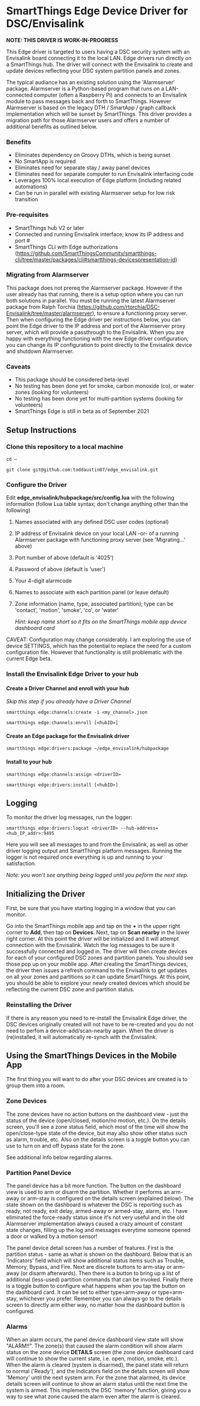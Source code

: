 # SmartThings Edge Device Driver for DSC/Envisalink

**NOTE:  THIS DRIVER IS WORK-IN-PROGRESS**

This Edge driver is targeted to users having a DSC security system with an Envisalink board connecting it to the local LAN.  Edge drivers run directly on a SmartThings hub.  The driver will connect with the Envisalink to create and update devices reflecting your DSC system partition panels and zones.

The typical audiance has an existing solution using the 'Alarmserver' package. Alarmserver is a Python-based program that runs on a LAN-connected computer (often a Raspberry Pi) and connects to an Envisalink module to pass messages back and forth to SmartThings.  However Alarmserver is based on the legacy DTH / SmartApp / graph callback implementation which will be sunset by SmartThings.  This driver provides a migration path for those Alarmserver users and offers a number of additional benefits as outlined below.

### Benefits
- Eliminates dependency on Groovy DTHs, which is being sunset
- No SmartApp is required
- Eliminates need for separate stay / away panel devices
- Eliminates need for separate computer to run Envisalink interfacing code
- Leverages 100% local execution of Edge platform (including related automations)
- Can be run in parallel with existing Alarmserver setup for low risk transition

### Pre-requisites
- SmartThings hub V2 or later
- Connected and running Envisalink interface; know its IP address and port #
- SmartThings CLI with Edge authorizations (https://github.com/SmartThingsCommunity/smartthings-cli/tree/master/packages/cli#smartthings-devicespresentation-id)

### Migrating from Alarmserver
This package does not prereq the Alarmserver package.  However if the user already has that running, there is a setup option where you can run both solutions in parallel.  You must be running the latest Alarmserver package from Ralph Torchia (https://github.com/rtorchia/DSC-Envisalink/tree/master/alarmserver), to ensure a functioning proxy server.  Then when configuring the Edge driver per instructions below, you can point the Edge driver to the IP address and port of the Alarmserver proxy server, which will provide a passthrough to the Envisalink.  When you are happy with everything functioning with the new Edge driver configuration, you can change its IP configuration to point directly to the Envisalink device and shutdown Alarmserver.

### Caveats
- This package should be considered beta-level
- No testing has been done yet for smoke, carbon monoxide (co), or water zones (looking for volunteers)
- No testing has been done yet for multi-partition systems (looking for volunteers)
- SmartThings Edge is still in beta as of September 2021

## Setup Instructions

### Clone this repository to a local machine

`cd ~`

`git clone git@github.com:toddaustin07/edge_envisalink.git`

### Configure the Driver
Edit **edge_envisalink/hubpackage/src/config.lua** with the following information (follow Lua table syntax; don't change anything other than the following)
  1) Names associated with any defined DSC user codes (optional)
  2) IP address of Envisalink device on your local LAN -or- of a running Alarmserver package with functioning proxy server (see 'Migrating...' above)
  3) Port number of above (default is '4025')
  4) Password of above (default is 'user')
  5) Your 4-digit alarmcode
  6) Names to associate with each partition panel (or leave default)
  7) Zone information (name, type, associated partition); type can be 'contact', 'motion', 'smoke', 'co', or 'water'
     
     *Hint: keep name short so it fits on the SmartThings mobile app device dashboard card*
     
CAVEAT:  Configuration may change considerably.  I am exploring the use of device SETTINGS, which has the potential to replace the need for a custom configuration file.  However that functionality is still problematic with the current Edge beta.

### Install the Envisalink Edge Driver to your hub

#### Create a Driver Channel and enroll with your hub

*Skip this step if you already have a Driver Channel*

`smartthings edge:channels:create -i <my_channel>.json`

`smartthings edge:channels:enroll [<hubID>]`

#### Create an Edge package for the Envisalink driver
`smartthings edge:drivers:package ~/edge_envisalink/hubpackage`

#### Install to your hub
`smartthings edge:channels:assign <driverID>`

`smartthings edge:drivers:install [<hubID>]`

## Logging
To monitor the driver log messages, run the logger: 

`smartthings edge:drivers:logcat <driverID> --hub-address=<hub_IP_addr>:9495`

Here you will see all messages to and from the Envisalink, as well as other driver logging output and SmartThings platform messages.  Running the logger is not required once everything is up and running to your satisfaction.

*Note: you won't see anything being logged until you peform the next step.*

## Initializing the Driver
First, be sure that you have starting logging in a window that you can monitor.

Go into the SmartThings mobile app and tap on the **+** in the upper right corner to **Add**, then tap on **Devices**.  Next, tap on **Scan nearby** in the lower right corner.  At this point the driver will be initialized and it will attempt connection with the Envisalink.  Watch the log messages to be sure it successfully connected and logged in.  The driver will then create devices for each of your configured DSC zones and partition panels.  You should see those pop up on your mobile app.  After creating the SmartThings devices, the driver then issues a refresh command to the Envisalink to get updates on all your zones and partitions so it can update SmartThings.  At this point, you should be able to explore your newly created devices which should be reflecting the current DSC zone and partition status.

### Reinstalling the Driver
If there is any reason you need to re-install the Envisalink Edge driver, the DSC devices originally created will not have to be re-created and you do not need to perfom a device-add/scan-nearby again.  When the driver is (re)installed, it will automatically re-synch with the Envisalink.

## Using the SmartThings Devices in the Mobile App

The first thing you will want to do after your DSC devices are created is to group them into a room.

### Zone Devices
The zone devices have no action buttons on the dashboard view - just the status of the device (open/closed, motion/no motion, etc.). On the details screen, you'll see a zone status field, which most of the time will show the open/close-type state of the device, but may also show other status such as alarm, trouble, etc. Also on the details screen is a toggle button you can use to turn on and off bypass state for the zone. 

See additional info below regarding alarms.

### Partition Panel Device
The panel device has a bit more function. The button on the dashboard view is used to arm or disarm the partition. Whether it performs an arm-away or arm-stay is configured on the details screen (explained below). The state shown on the dashboard is whatever the DSC is reporting such as ready, not ready, exit delay, armed-away or armed-stay, alarm, etc. I have eliminated the force-ready status since it's not very useful and in the old Alarmserver implementation always caused a crazy amount of constant state changes, filling up the log and messages everytime someone opened a door or walked by a motion sensor!

The panel device detail screen has a number of features. First is the partition status - same as what is shown on the dashboard. Below that is an 'Indicators' field which will show additional status items such as Trouble, Memory, Bypass, and Fire. Next are discrete buttons to arm-stay or arm-away (or disarm afterwards). Then there is a button to bring up a list of additional (less-used) partition commands that can be invoked. Finally there is a toggle button to configure what happens when you tap the button on the dashboard card. It can be set to either type=arm-away or type=arm-stay, whichever you prefer. Remember you can always go to the details screen to directly arm either way, no matter how the dashboard button is configured.

### Alarms
When an alarm occurs, the panel device dashboard view state will show "ALARM!!". The zone(s) that caused the alarm condition will show alarm status on the zone device **DETAILS** screen (the zone device dashboard card will continue to show the current state, i.e. open, motion, smoke, etc.). When the alarm is cleared (system is disarmed), the panel state will return to normal ('Ready'), and the Indicators field on the details screen will show 'Memory' until the next system arm. For the zone that alarmed, its device details screen will continue to show an alarm status until the next time the system is armed. This implements the DSC 'memory' function, giving you a way to see what zone caused the alarm even after the alarm is cleared.
